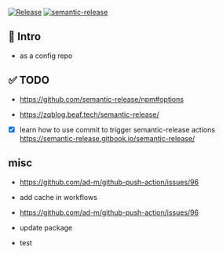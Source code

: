 [![Release](https://github.com/oeyoews/semantictest/actions/workflows/release.yml/badge.svg?branch=main)](https://github.com/oeyoews/semantictest/actions/workflows/release.yml)
[![semantic-release](https://img.shields.io/badge/%20%20%F0%9F%93%A6%F0%9F%9A%80-semantic--release-e10079.svg)](https://github.com/semantic-release/semantic-release)

## 👤 Intro

* as a config repo

## ✅ TODO

* https://github.com/semantic-release/npm#options

* https://zqblog.beaf.tech/semantic-release/

* [x] learn how to use commit to trigger semantic-release actions
  https://semantic-release.gitbook.io/semantic-release/

## misc

* https://github.com/ad-m/github-push-action/issues/96
* add cache in workflows
* https://github.com/ad-m/github-push-action/issues/96

* update package


* test

